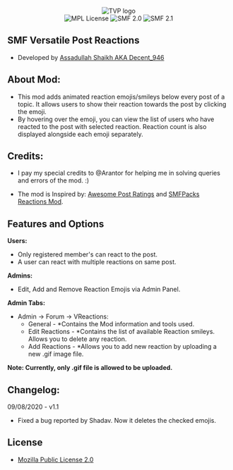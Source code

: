 <p align="center">
<img src="https://i.imgur.com/Xfr09sS.png?1" alt="TVP logo"><br>
<img src="https://img.shields.io/badge/License-MPL%202.0-green" alt="MPL License">  
<img src="https://img.shields.io/badge/SMF-2.0-yellow" alt="SMF 2.0"> 
<img src="https://img.shields.io/badge/SMF-2.1-yellowgreen" alt="SMF 2.1">
</p>

## SMF Versatile Post Reactions

* Developed by [Assadullah Shaikh AKA Decent_946](https://github.com/TheVersatilePro)

## About Mod:

* This mod adds animated reaction emojis/smileys below every post of a topic. It allows users to show their reaction towards the post by clicking the emoji. 
* By hovering over the emoji, you can view the list of users who have reacted to the post with selected reaction. Reaction count is also displayed alongside each emoji separately.

## Credits: 

* I pay my special credits to @Arantor for helping me in solving queries and errors of the mod. :)

* The mod is Inspired by: [Awesome Post Ratings](https://www.smfhacks.com/awesomepostratings.php) and [SMFPacks Reactions Mod](https://www.smfpacks.com/reactionsmod).

## Features and Options

<strong>Users:</strong>
- Only registered member's can react to the post.
- A user can react with multiple reactions on same post.

<strong>Admins:</strong>
- Edit, Add and Remove Reaction Emojis via Admin Panel.

<strong>Admin Tabs:</strong>
- Admin -> Forum -> VReactions:
  - General - *Contains the Mod information and tools used.
  - Edit Reactions - *Contains the list of available Reaction smileys. Allows you to delete any reaction.
  - Add Reactions - *Allows you to add new reaction by uploading a new .gif image file.
  
<strong>Note: Currently, only .gif file is allowed to be uploaded.</strong>

## Changelog:
09/08/2020 - v1.1
- Fixed a bug reported by Shadav. Now it deletes the checked emojis.

## License
* [Mozilla Public License 2.0](https://www.mozilla.org/en-US/MPL/2.0/)
